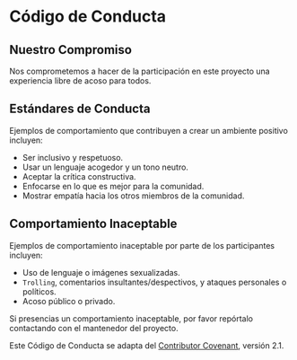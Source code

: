 # Código de Conducta

## Nuestro Compromiso

Nos comprometemos a hacer de la participación en este proyecto una experiencia libre de acoso para todos.

## Estándares de Conducta

Ejemplos de comportamiento que contribuyen a crear un ambiente positivo incluyen:
-   Ser inclusivo y respetuoso.
-   Usar un lenguaje acogedor y un tono neutro.
-   Aceptar la crítica constructiva.
-   Enfocarse en lo que es mejor para la comunidad.
-   Mostrar empatía hacia los otros miembros de la comunidad.

## Comportamiento Inaceptable

Ejemplos de comportamiento inaceptable por parte de los participantes incluyen:
-   Uso de lenguaje o imágenes sexualizadas.
-   `Trolling`, comentarios insultantes/despectivos, y ataques personales o políticos.
-   Acoso público o privado.

Si presencias un comportamiento inaceptable, por favor repórtalo contactando con el mantenedor del proyecto.

Este Código de Conducta se adapta del [Contributor Covenant](https://www.contributor-covenant.org/), versión 2.1.

